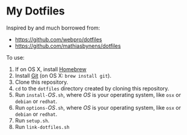 # My Dotfiles

Inspired by and much borrowed from:

* https://github.com/webpro/dotfiles
* https://github.com/mathiasbynens/dotfiles

To use:

1. If on OS X, install [Homebrew](http://brew.sh/)
2. Install [Git](http://git-scm.com/) (on OS X: ``brew install git``).
3. Clone this repository.
4. ``cd`` to the ``dotfiles`` directory created by cloning this repository.
5. Run ``install-``*OS*``.sh``, where *OS* is your operating system, like ``osx`` or ``debian`` or ``redhat``.
6. Run ``options-``*OS*``.sh``, where *OS* is your operating system, like ``osx`` or ``debian`` or ``redhat``.
7. Run ``setup.sh``.
8. Run ``link-dotfiles.sh``
